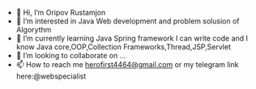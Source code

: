 - 👋 Hi, I’m Oripov Rustamjon
- 👀 I’m interested in Java Web development and problem solusion of Algorythm
- 🌱 I’m currently learning Java Spring framework I can write code and I know Java core,OOP,Collection Frameworks,Thread,JSP,Servlet
- 💞️ I’m looking to collaborate on ...
- 📫 How to reach me herofirst4464@gmail.com or my telegram link here:@webspecialist

<!---
lion4464/lion4464 is a ✨ special ✨ repository because its `README.md` (this file) appears on your GitHub profile.
You can click the Preview link to take a look at your changes.
--->
